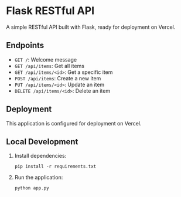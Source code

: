 # Flask RESTful API

A simple RESTful API built with Flask, ready for deployment on Vercel.

## Endpoints

- `GET /`: Welcome message
- `GET /api/items`: Get all items
- `GET /api/items/<id>`: Get a specific item
- `POST /api/items`: Create a new item
- `PUT /api/items/<id>`: Update an item
- `DELETE /api/items/<id>`: Delete an item

## Deployment

This application is configured for deployment on Vercel.

## Local Development

1. Install dependencies:
   ```
   pip install -r requirements.txt
   ```

2. Run the application:
   ```
   python app.py
   ``` 